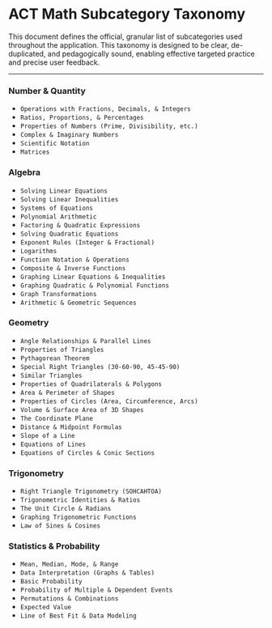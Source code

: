 # ACT Math Subcategory Taxonomy

This document defines the official, granular list of subcategories used throughout the application. This taxonomy is designed to be clear, de-duplicated, and pedagogically sound, enabling effective targeted practice and precise user feedback.

---

### Number & Quantity
-   `Operations with Fractions, Decimals, & Integers`
-   `Ratios, Proportions, & Percentages`
-   `Properties of Numbers (Prime, Divisibility, etc.)`
-   `Complex & Imaginary Numbers`
-   `Scientific Notation`
-   `Matrices`

### Algebra
-   `Solving Linear Equations`
-   `Solving Linear Inequalities`
-   `Systems of Equations`
-   `Polynomial Arithmetic`
-   `Factoring & Quadratic Expressions`
-   `Solving Quadratic Equations`
-   `Exponent Rules (Integer & Fractional)`
-   `Logarithms`
-   `Function Notation & Operations`
-   `Composite & Inverse Functions`
-   `Graphing Linear Equations & Inequalities`
-   `Graphing Quadratic & Polynomial Functions`
-   `Graph Transformations`
-   `Arithmetic & Geometric Sequences`

### Geometry
-   `Angle Relationships & Parallel Lines`
-   `Properties of Triangles`
-   `Pythagorean Theorem`
-   `Special Right Triangles (30-60-90, 45-45-90)`
-   `Similar Triangles`
-   `Properties of Quadrilaterals & Polygons`
-   `Area & Perimeter of Shapes`
-   `Properties of Circles (Area, Circumference, Arcs)`
-   `Volume & Surface Area of 3D Shapes`
-   `The Coordinate Plane`
-   `Distance & Midpoint Formulas`
-   `Slope of a Line`
-   `Equations of Lines`
-   `Equations of Circles & Conic Sections`

### Trigonometry
-   `Right Triangle Trigonometry (SOHCAHTOA)`
-   `Trigonometric Identities & Ratios`
-   `The Unit Circle & Radians`
-   `Graphing Trigonometric Functions`
-   `Law of Sines & Cosines`

### Statistics & Probability
-   `Mean, Median, Mode, & Range`
-   `Data Interpretation (Graphs & Tables)`
-   `Basic Probability`
-   `Probability of Multiple & Dependent Events`
-   `Permutations & Combinations`
-   `Expected Value`
-   `Line of Best Fit & Data Modeling`
